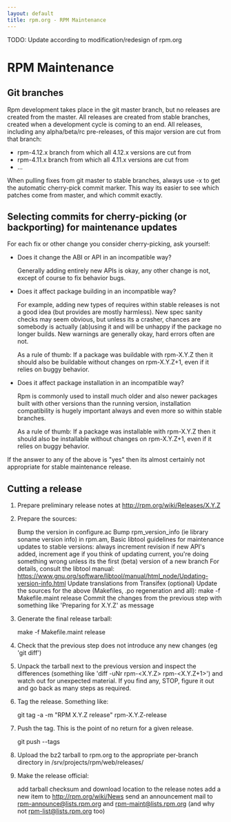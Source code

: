 ```yaml
---
layout: default
title: rpm.org - RPM Maintenance
---
```

TODO: Update according to modification/redesign of rpm.org

# RPM Maintenance

## Git branches

Rpm development takes place in the git master branch, but no releases are created from the master. All releases are created from stable branches, created when a development cycle is coming to an end. All releases, including any alpha/beta/rc pre-releases, of this major version are cut from that branch:

* rpm-4.12.x branch from which all 4.12.x versions are cut from
* rpm-4.11.x branch from which all 4.11.x versions are cut from
* ...

When pulling fixes from git master to stable branches, always use -x to get the automatic cherry-pick commit marker. This way its easier to see which patches come from master, and which commit exactly.

## Selecting commits for cherry-picking (or backporting) for maintenance updates

For each fix or other change you consider cherry-picking, ask yourself:

* Does it change the ABI or API in an incompatible way?

    Generally adding entirely new APIs is okay, any other change is not, except of course to fix behavior bugs.

* Does it affect package building in an incompatible way?

    For example, adding new types of requires within stable releases is not a good idea (but provides are mostly harmless). New spec sanity checks may seem obvious, but unless its a crasher, chances are somebody is actually (ab)using it and will be unhappy if the package no longer builds. New warnings are generally okay, hard errors often are not.

    As a rule of thumb: If a package was buildable with rpm-X.Y.Z then it should also be buildable without changes on rpm-X.Y.Z+1, even if it relies on buggy behavior.

* Does it affect package installation in an incompatible way?

    Rpm is commonly used to install much older and also newer packages built with other versions than the running version, installation compatibility is hugely important always and even more so within stable branches.

    As a rule of thumb: If a package was installable with rpm-X.Y.Z then it should also be installable without changes on rpm-X.Y.Z+1, even if it relies on buggy behavior.

If the answer to any of the above is "yes" then its almost certainly not appropriate for stable maintenance release.

## Cutting a release

1. Prepare preliminary release notes at http://rpm.org/wiki/Releases/X.Y.Z

2. Prepare the sources:

    Bump the version in configure.ac
    Bump rpm_version_info (ie library soname version info) in rpm.am, Basic libtool guidelines for maintenance updates to stable versions:
        always increment revision
        if new API's added, increment age
        if you think of updating current, you're doing something wrong unless its the first (beta) version of a new branch For details, consult the libtool manual: https://www.gnu.org/software/libtool/manual/html_node/Updating-version-info.html 
    Update translations from Transifex (optional)
    Update the sources for the above (Makefiles, .po regeneration and all): make -f Makefile.maint release
    Commit the changes from the previous step with something like 'Preparing for X.Y.Z' as message 

3. Generate the final release tarball:

    make -f Makefile.maint release

4. Check that the previous step does not introduce any new changes (eg 'git diff')

5. Unpack the tarball next to the previous version and inspect the differences (something like 'diff -uNr rpm-<X.Y.Z> rpm-<X.Y.Z+1>') and watch out for unexpected material. If you find any, STOP, figure it out and go back as many steps as required.

6. Tag the release. Something like:

    git tag -a -m "RPM X.Y.Z release" rpm-X.Y.Z-release

7. Push the tag. This is the point of no return for a given release.

    git push --tags

8. Upload the bz2 tarball to rpm.org to the appropriate per-branch directory in /srv/projects/rpm/web/releases/

9. Make the release official:

    add tarball checksum and download location to the release notes
    add a new item to http://rpm.org/wiki/News
    send an announcement mail to rpm-announce@lists.rpm.org and rpm-maint@lists.rpm.org (and why not rpm-list@lists.rpm.org too) 
